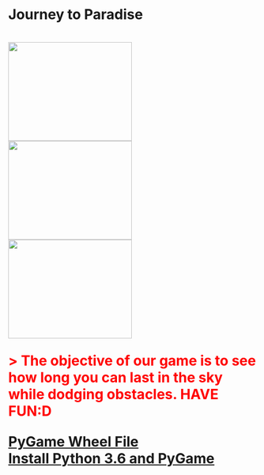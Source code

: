 <h1>Journey to Paradise<h1>      
<img src= "https://github.com/mcorreaortega4421/Pygame-Project/blob/master/Game%20Plan/Splash%20Screen.PNG" width="250" height="200">
<img src= "https://github.com/mcorreaortega4421/Pygame-Project/blob/master/Game%20Plan/Gameplay.PNG" width="250" height="200"> 
<img src= "https://github.com/mcorreaortega4421/Pygame-Project/blob/master/Game%20Plan/GameOver.PNG" width="250" height="200">
<p style="color:red;">> The objective of our game is to see how long you can last in the sky while dodging obstacles. HAVE FUN:D</p>
<a href= "http://www.lfd.uci.edu/~gohlke/pythonlibs/#pygame">PyGame Wheel File</a> 
<br>
<a href="https://youtu.be/_GikMdhAhv0">Install Python 3.6 and PyGame</a>
